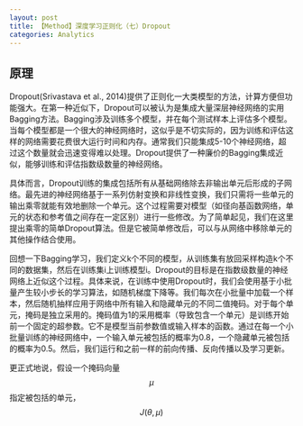 ```yaml
---
layout: post
title: 【Method】深度学习正则化（七）Dropout
categories: Analytics
---
```


## 原理

Dropout(Srivastava et al., 2014)提供了正则化一大类模型的方法，计算方便但功能强大。在第一种近似下，Dropout可以被认为是集成大量深层神经网络的实用Bagging方法。Bagging涉及训练多个模型，并在每个测试样本上评估多个模型。当每个模型都是一个很大的神经网络时，这似乎是不切实际的，因为训练和评估这样的网络需要花费很大运行时间和内存。通常我们只能集成5-10个神经网络，超过这个数量就会迅速变得难以处理。Dropout提供了一种廉价的Bagging集成近似，能够训练和评估指数级数量的神经网络。

具体而言，Dropout训练的集成包括所有从基础网络除去非输出单元后形成的子网络。最先进的神经网络基于一系列仿射变换和非线性变换，我们只需将一些单元的输出乘零就能有效地删除一个单元。这个过程需要对模型（如径向基函数网络，单元的状态和参考值之间存在一定区别）进行一些修改。为了简单起见，我们在这里提出乘零的简单Dropout算法。但是它被简单修改后，可以与从网络中移除单元的其他操作结合使用。

回想一下Bagging学习，我们定义k个不同的模型，从训练集有放回采样构造k个不同的数据集，然后在训练集i上训练模型i。Dropout的目标是在指数级数量的神经网络上近似这个过程。具体来说，在训练中使用Dropout时，我们会使用基于小批量产生较小步长的学习算法，如随机梯度下降等。我们每次在小批量中加载一个样本，然后随机抽样应用于网络中所有输入和隐藏单元的不同二值掩码。对于每个单元，掩码是独立采用的。掩码值为1的采用概率（导致包含一个单元）是训练开始前一个固定的超参数。它不是模型当前参数值或输入样本的函数。通过在每一个小批量训练的神经网络中，一个输入单元被包括的概率为0.8，一个隐藏单元被包括的概率为0.5。然后，我们运行和之前一样的前向传播、反向传播以及学习更新。

更正式地说，假设一个掩码向量$$\mu$$指定被包括的单元，$$J(\theta, \mu)$$